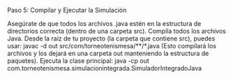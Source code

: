 Paso 5: Compilar y Ejecutar la Simulación

Asegúrate de que todos los archivos .java estén en la estructura de directorios correcta (dentro de una carpeta src).
Compila todos los archivos Java. Desde la raíz de tu proyecto (la carpeta que contiene src), puedes usar:
javac -d out src/com/torneotenismesa/**/*.java
(Esto compilará los archivos y los dejará en una carpeta out manteniendo la estructura de paquetes).
Ejecuta la clase principal:
java -cp out com.torneotenismesa.simulacionintegrada.SimuladorIntegradoJava